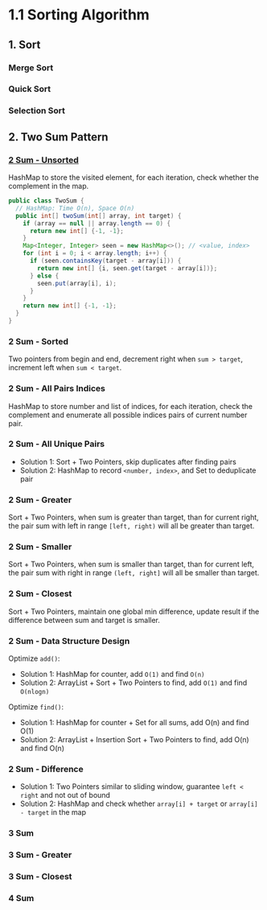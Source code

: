 # 1.1 Sorting Algorithm

## 1. Sort

### Merge Sort

### Quick Sort

### Selection Sort

## 2. Two Sum Pattern

### [2 Sum - Unsorted](https://github.com/zdong1995/coding-interview/blob/master/src/algorithm/array/twosum/TwoSum.java)

HashMap to store the visited element, for each iteration, check whether the complement in the map.

```java
public class TwoSum {
  // HashMap: Time O(n), Space O(n)
  public int[] twoSum(int[] array, int target) {
    if (array == null || array.length == 0) {
      return new int[] {-1, -1};
    }
    Map<Integer, Integer> seen = new HashMap<>(); // <value, index>
    for (int i = 0; i < array.length; i++) {
      if (seen.containsKey(target - array[i])) {
        return new int[] {i, seen.get(target - array[i])};
      } else {
        seen.put(array[i], i);
      }
    }
    return new int[] {-1, -1};
  }
}
```

### 2 Sum - Sorted

Two pointers from begin and end, decrement right when `sum > target`, increment left when `sum < target`.

### 2 Sum - All Pairs Indices

HashMap to store number and list of indices, for each iteration, check the complement and enumerate all possible indices pairs of current number pair.

### 2 Sum - All Unique Pairs

* Solution 1: Sort + Two Pointers, skip duplicates after finding pairs
* Solution 2: HashMap to record `<number, index>`, and Set to deduplicate pair

### 2 Sum - Greater

Sort + Two Pointers, when sum is greater than target, than for current right, the pair sum with left in range `[left, right)` will all be greater than target.

### 2 Sum - Smaller

Sort + Two Pointers, when sum is smaller than target, than for current left, the pair sum with right in range `(left, right]` will all be smaller than target.

### 2 Sum - Closest

Sort + Two Pointers, maintain one global min difference, update result if the difference between sum and target is smaller.

### 2 Sum - Data Structure Design

Optimize `add()`:

* Solution 1: HashMap for counter, add `O(1)` and find `O(n)`
* Solution 2: ArrayList + Sort + Two Pointers to find, add `O(1)` and find `O(nlogn)`

Optimize `find()`:

* Solution 1: HashMap for counter + Set for all sums, add O\(n\) and find O\(1\) 
* Solution 2: ArrayList + Insertion Sort + Two Pointers to find, add O\(n\) and find O\(n\)

### 2 Sum - Difference

* Solution 1: Two Pointers similar to sliding window, guarantee `left < right` and not out of bound
* Solution 2: HashMap and check whether `array[i] + target` or `array[i] - target` in the map

### 3 Sum

### 3 Sum - Greater

### 3 Sum - Closest

### 4 Sum

